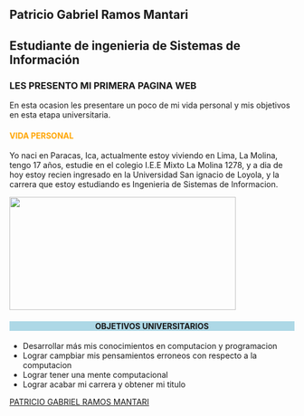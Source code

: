 <html>

<body>
<section class="page-header">
      <h1 class="project-name">Patricio Gabriel Ramos Mantari</h1>
      <h2 class="project-tagline">Estudiante de ingenieria de Sistemas de Información</h2>
</section>

<h3><b>LES PRESENTO MI PRIMERA PAGINA WEB</b></h3>
<p>En esta ocasion les presentare un poco de mi vida personal y mis objetivos en esta etapa universitaria.</p>
<h4 style="color:orange;">VIDA PERSONAL</h4>
 <p> Yo naci en Paracas, Ica, actualmente estoy viviendo en Lima, La Molina, tengo 17 años, estudie en el colegio I.E.E Mixto La Molina 1278, y a dia de hoy estoy recien ingresado en la Universidad San ignacio de Loyola, y la carrera que estoy estudiando es Ingenieria de Sistemas de Informacion.</p>
<image src="https://posgrado.utec.edu.pe/wp-content/uploads/2021/03/conoce-las-becas-para-la-maestria-de-especializacion-en-computer-science-de-utec-2021-i.jpg" 	width="400px" height="200px">

<h4 style="text-align:center;background-color:lightblue"> OBJETIVOS UNIVERSITARIOS </h4>
        	<ul>
  		<li>Desarrollar más mis conocimientos en computacion y programacion</li>
  		<li>Lograr campbiar mis pensamientos erroneos con respecto a la computacion</li>
  		<li>Lograr tener una mente computacional</li>
                <li>Lograr acabar mi carrera y obtener mi titulo</li>
		</ul>
               
 <a href="http://patriciogabrielramosmantari.me/"> PATRICIO GABRIEL RAMOS MANTARI</a>







